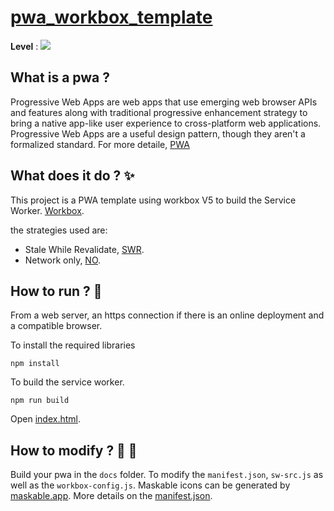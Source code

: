# [pwa_workbox_template](https://arlemaitre.github.io/pwa_workbox_template/)

**Level** : ![](https://img.shields.io/badge/Level-Intermediate-yellow)

## What is a pwa ?

Progressive Web Apps are web apps that use emerging web browser APIs and features along with traditional progressive enhancement strategy to bring a native app-like user experience to cross-platform web applications. Progressive Web Apps are a useful design pattern, though they aren't a formalized standard. For more detaile, [PWA](https://developer.mozilla.org/en-US/docs/Web/Progressive_web_apps)

## What does it do ? ✨

This project is a PWA template using workbox V5 to build the Service Worker. [Workbox](https://developers.google.com/web/tools/workbox).

the strategies used are:
- Stale While Revalidate, [SWR](https://web.dev/offline-cookbook/#stale-while-revalidate).
- Network only, [NO](https://web.dev/offline-cookbook/#network-only).

## How to run ? 🚀

From a web server, an https connection if there is an online deployment and a compatible browser.

To install the required libraries

```
npm install
```

To build the service worker.

```
npm run build
```

Open [index.html](https://arlemaitre.github.io/pwa_workbox_template/).

## How to modify ? 🔩 🔨

Build your pwa in the `docs` folder. To modify the `manifest.json`, `sw-src.js` as well as the `workbox-config.js`. Maskable icons can be generated by [maskable.app](https://maskable.app/editor). More details on the [manifest.json](https://web.dev/add-manifest/).

